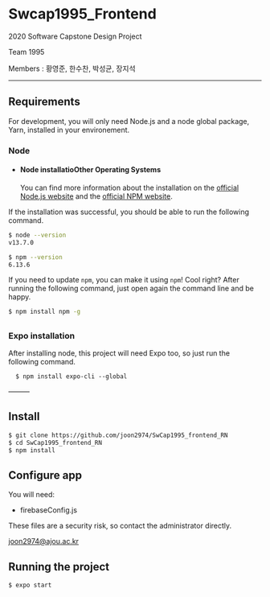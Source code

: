 # Swcap1995_Frontend

2020 Software Capstone Design Project

Team 1995

Members : 황영준, 한수찬, 박성균, 장지석

------

## Requirements

For development, you will only need Node.js and a node global package, Yarn, installed in your environement.

### Node

- #### Node installatioOther Operating Systems

  You can find more information about the installation on the [official Node.js website](https://nodejs.org/) and the [official NPM website](https://npmjs.org/).

If the installation was successful, you should be able to run the following command.

```bash
$ node --version
v13.7.0

$ npm --version
6.13.6
```

If you need to update `npm`, you can make it using `npm`! Cool right? After running the following command, just open again the command line and be happy.

```bash
$ npm install npm -g
```

## #

### Expo installation

  After installing node, this project will need Expo too, so just run the following command.

```
  $ npm install expo-cli --global
```

———

## Install

```bash
$ git clone https://github.com/joon2974/SwCap1995_frontend_RN
$ cd SwCap1995_frontend_RN
$ npm install
```

## Configure app

You will need:

- firebaseConfig.js

These files are a security risk, so contact the administrator directly.

[joon2974@ajou.ac.kr](joon2974@ajou.ac.kr)

## Running the project

```bash
$ expo start
```
